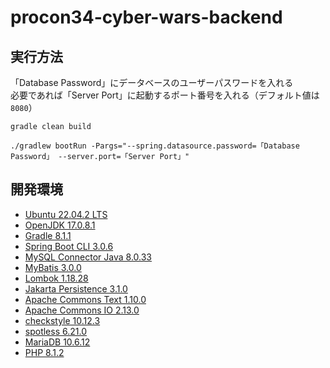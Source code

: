 # procon34-cyber-wars-backend

## 実行方法

「Database Password」にデータベースのユーザーパスワードを入れる<br>
必要であれば「Server Port」に起動するポート番号を入れる（デフォルト値は`8080`）

```console
gradle clean build
```
```console
./gradlew bootRun -Pargs="--spring.datasource.password=「Database Password」 --server.port=「Server Port」"
```

## 開発環境

- [Ubuntu 22.04.2 LTS](https://jp.ubuntu.com/)
- [OpenJDK 17.0.8.1](https://openjdk.org/)
- [Gradle 8.1.1](https://gradle.org/)
- [Spring Boot CLI 3.0.6](https://spring.io/projects/spring-boot)
- [MySQL Connector Java 8.0.33](https://www.mysql.com/jp/products/connector/)
- [MyBatis 3.0.0](https://blog.mybatis.org/)
- [Lombok 1.18.28](https://projectlombok.org/)
- [Jakarta Persistence 3.1.0](https://jakarta.ee/specifications/persistence/)
- [Apache Commons Text 1.10.0](https://commons.apache.org/proper/commons-text/)
- [Apache Commons IO 2.13.0](https://commons.apache.org/proper/commons-io/)
- [checkstyle 10.12.3](https://checkstyle.sourceforge.io/)
- [spotless 6.21.0](https://plugins.gradle.org/plugin/com.diffplug.gradle.spotless)
- [MariaDB 10.6.12](https://mariadb.org/)
- [PHP 8.1.2](https://www.php.net/)
